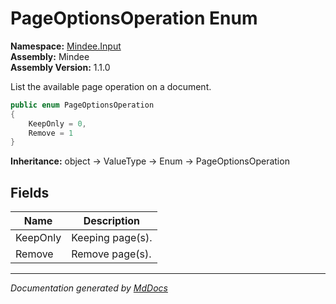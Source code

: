 ﻿<!--  
  <auto-generated>   
    The contents of this file were generated by a tool.  
    Changes to this file may be list if the file is regenerated  
  </auto-generated>   
-->

# PageOptionsOperation Enum

**Namespace:** [Mindee.Input](../index.md)  
**Assembly:** Mindee  
**Assembly Version:** 1.1.0

List the available page operation on a document.

```csharp
public enum PageOptionsOperation
{
    KeepOnly = 0,
    Remove = 1
}
```

**Inheritance:** object → ValueType → Enum → PageOptionsOperation

## Fields

| Name     | Description      |
| -------- | ---------------- |
| KeepOnly | Keeping page(s). |
| Remove   | Remove page(s).  |

___

*Documentation generated by [MdDocs](https://github.com/ap0llo/mddocs)*
